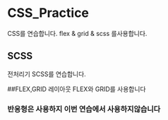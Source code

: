 # CSS_Practice
CSS를 연습합니다. flex &amp; grid &amp; scss 를사용합니다.

## SCSS
전처리기 SCSS를 연습합니다.

##FLEX,GRID
레이아웃 FLEX와 GRID를 사용합니다

### 반응형은 사용하지 이번 연습에서 사용하지않습니다

